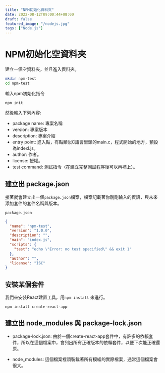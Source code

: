 ```yaml
---
title: "NPM初始化資料夾"
date: 2022-08-12T09:00:44+08:00
draft: false
featured_image: "/nodejs.jpg"
tags: ["Node.js"]
---
```


# NPM初始化空資料夾

建立一個空資料夾，並且進入資料夾。

```bash
mkdir npm-test
cd npm-test
```

輸入npm初始化指令

```npm
npm init
```

然後輸入下列內容:

* package name: 專案名稱
* version: 專案版本
* description: 專案介紹
* entry point: 進入點，有點類似C語言里頭的main.c，程式開始的地方，預設為indexl.js。
* author: 作者。
* license: 授權。
* test command: 測試指令（在建立完整測試程序後可以再補上）。

## 建立出 package.json

接著就會建立出一個`package.json`檔案，檔案記載著你剛剛輸入的資訊，與未來添加套件的套件名稱與版本。

`package.json`

```json
{
  "name": "npm-test",
  "version": "1.0.0",
  "description": "",
  "main": "index.js",
  "scripts": {
    "test": "echo \"Error: no test specified\" && exit 1"
  },
  "author": "",
  "license": "ISC"
}
```

## 安裝某個套件

我們來安裝React建置工具，用`npm install` 來進行。

```npm 
npm install create-react-app
```

## 建立出 node_modules 與 package-lock.json

* package-lock.json:
       由於一個create-react-app套件中，有許多的依賴套件，所以在這個檔案中，會列出所有正確版本的依賴套件，以便下次能正確還原。

* node_modules:
       這個檔案裡頭裝載著所有模組的實際檔案，通常這個檔案會很大。


